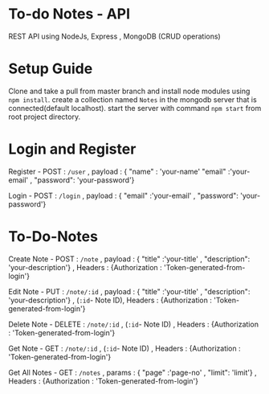 # To-do Notes - API
REST API using NodeJs, Express , MongoDB (CRUD operations)

# Setup Guide
Clone and take a pull from master branch and install node modules using `npm install`.
create a collection named `Notes` in the mongodb server that is connected(default localhost).
start the server with command `npm start` from root project directory.

# Login and Register
 Register - POST : `/user` , payload : { "name" : 'your-name' "email" :'your-email' , "password": 'your-password'}

 Login - POST : `/login` , payload : { "email" :'your-email' , "password": 'your-password'}

# To-Do-Notes
 Create Note - POST : `/note` , payload : { "title" :'your-title' , "description": 'your-description'} ,  Headers : {Authorization : 'Token-generated-from-login'}

 Edit Note - PUT : `/note/:id` , payload : { "title" :'your-title' , "description": 'your-description'} , (`:id`- Note ID), Headers : {Authorization : 'Token-generated-from-login'}

 Delete Note - DELETE : `/note/:id` , (`:id`- Note ID) , Headers : {Authorization : 'Token-generated-from-login'}
 
 Get Note - GET : `/note/:id` , (`:id`- Note ID) , Headers : {Authorization : 'Token-generated-from-login'}
 
 Get All Notes - GET : `/notes` , params : { "page" :'page-no' , "limit": 'limit'} , Headers : {Authorization : 'Token-generated-from-login'}